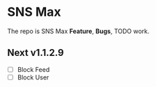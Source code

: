 # SNS Max

The repo is SNS Max **Feature**, **Bugs**, TODO work.

## Next v1.1.2.9

- [ ] Block Feed
- [ ] Block User
